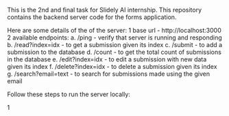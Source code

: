 This is the 2nd and final task for Slidely AI internship. This repository contains the backend server code for the forms application.

Here are some details of the of the server:
1 base url - http://localhost:3000
2 available endpoints:
    a. /ping - verify that server is running and responding 
    b. /read?index=idx - to get a submission given its index
    c. /submit - to add a submission to the database
    d. /count - to get the total count of submissions in the database
    e. /edit?index=idx - to edit a submission with new data given its index
    f. /delete?index=idx - to delete a submission given its index
    g. /search?email=text - to search for submissions made using the given email

Follow these steps to run the server locally:

1 